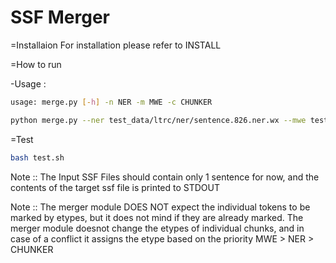 SSF Merger
==========

=Installaion
For installation please refer to INSTALL   

=How to run

-Usage :
```bash
usage: merge.py [-h] -n NER -m MWE -c CHUNKER
```

```bash
python merge.py --ner test_data/ltrc/ner/sentence.826.ner.wx --mwe test_data/ltrc/mwe/sentence.826.mwe.wx --chunker test_data/ltrc/shallowParsed/sentence.826.shallowParse.wx
```
=Test
```bash
bash test.sh
```

Note :: The Input SSF Files should contain only 1 sentence for now, and the contents of the target ssf file is printed to STDOUT   
   
Note :: The merger module DOES NOT expect the individual tokens to be marked by etypes, but it does not mind if they are already marked. The merger module doesnot change the etypes of individual chunks, and in case of a conflict it assigns the etype based on the priority MWE > NER > CHUNKER   
